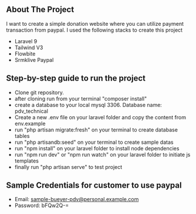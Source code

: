 ## About The Project

I want to create a simple donation website where you can utilize payment transaction from paypal. I used the following stacks to create this project

-   Laravel 9
-   Tailwind V3
-   Flowbite
-   Srmklive Paypal

## Step-by-step guide to run the project

-   Clone git repository.
-   after cloning run from your terminal "composer install"
-   create a database to your local mysql 3306. Database name: pdv_technical
-   Create a new .env file on your laravel folder and copy the content from env.example
-   run "php artisan migrate:fresh" on your terminal to create database tables
-   run "php artisandb:seed" on your terminal to create sample datas
-   run "npm install" on your laravel folder to install node dependencies
-   run "npm run dev" or "npm run watch" on your laravel folder to initiate js templates
-   finally run "php artisan serve" to test project

## Sample Credentials for customer to use paypal

-   Email: sample-bueyer-pdv@personal.example.com
-   Password: bFQw2Q-=
